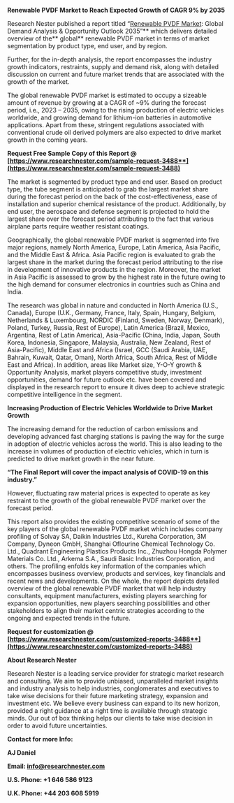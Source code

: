 ﻿<a name="_hlk81354788"></a>**Renewable PVDF Market <a name="_hlk81354977"></a>to Reach Expected Growth of CAGR 9% by 2035**

Research Nester published a report titled “[Renewable PVDF Market](https://www.researchnester.com/reports/renewable-pvdf-market/3488): Global Demand Analysis & Opportunity Outlook 2035”** which delivers detailed overview of the** global** renewable PVDF market in terms of market segmentation by product type, end user, and by region.

Further, for the in-depth analysis, the report encompasses the industry growth indicators, restraints, supply and demand risk, along with detailed discussion on current and future market trends that are associated with the growth of the market.

The global renewable PVDF market is estimated to occupy a sizeable amount of revenue by growing at a CAGR of ~9% during the forecast period, i.e., 2023 – 2035, owing to the rising production of electric vehicles worldwide, and growing demand for lithium-ion batteries in automotive applications. Apart from these, stringent regulations associated with conventional crude oil derived polymers are also expected to drive market growth in the coming years.

**Request Free Sample Copy of this Report @ [https://www.researchnester.com/sample-request-3488**](https://www.researchnester.com/sample-request-3488)**

The market is segmented by product type and end user. Based on product type, the tube segment is anticipated to grab the largest market share during the forecast period on the back of the cost-effectiveness, ease of installation and superior chemical resistance of the product. Additionally, by end user, the aerospace and defense segment is projected to hold the largest share over the forecast period attributing to the fact that various airplane parts require weather resistant coatings.

Geographically, the global renewable PVDF market is segmented into five major regions, namely North America, Europe, Latin America, Asia Pacific, and the Middle East & Africa. Asia Pacific region is evaluated to grab the largest share in the market during the forecast period attributing to the rise in development of innovative products in the region. Moreover, the market in Asia Pacific is assessed to grow by the highest rate in the future owing to the high demand for consumer electronics in countries such as China and India.

The research was global in nature and conducted in North America (U.S., Canada), Europe (U.K., Germany, France, Italy, Spain, Hungary, Belgium, Netherlands & Luxembourg, NORDIC (Finland, Sweden, Norway, Denmark), Poland, Turkey, Russia, Rest of Europe), Latin America (Brazil, Mexico, Argentina, Rest of Latin America), Asia-Pacific (China, India, Japan, South Korea, Indonesia, Singapore, Malaysia, Australia, New Zealand, Rest of Asia-Pacific), Middle East and Africa (Israel, GCC (Saudi Arabia, UAE, Bahrain, Kuwait, Qatar, Oman), North Africa, South Africa, Rest of Middle East and Africa). In addition, areas like Market size, Y-O-Y growth & Opportunity Analysis, market players competitive study, investment opportunities, demand for future outlook etc. have been covered and displayed in the research report to ensure it dives deep to achieve strategic competitive intelligence in the segment.

**Increasing Production of Electric Vehicles Worldwide to Drive Market Growth**

The increasing demand for the reduction of carbon emissions and developing advanced fast charging stations is paving the way for the surge in adoption of electric vehicles across the world. This is also leading to the increase in volumes of production of electric vehicles, which in turn is predicted to drive market growth in the near future.

**“The Final Report will cover the impact analysis of COVID-19 on this industry.”**

However, fluctuating raw material prices is expected to operate as key restraint to the growth of the global renewable PVDF market over the forecast period.

This report also provides the existing competitive scenario of some of the key players of the global renewable PVDF market which includes company profiling of Solvay SA, Daikin Industries Ltd., Kureha Corporation, 3M Company, Dyneon GmbH, Shanghai Oflourine Chemical Technology Co. Ltd., Quadrant Engineering Plastics Products Inc., Zhuzhou Hongda Polymer Materials Co. Ltd., Arkema S.A., Saudi Basic Industries Corporation, and others. The profiling enfolds key information of the companies which encompasses business overview, products and services, key financials and recent news and developments. On the whole, the report depicts detailed overview of the global renewable PVDF market that will help industry consultants, equipment manufacturers, existing players searching for expansion opportunities, new players searching possibilities and other stakeholders to align their market centric strategies according to the ongoing and expected trends in the future.

**Request for customization @  [https://www.researchnester.com/customized-reports-3488**](https://www.researchnester.com/customized-reports-3488)**

**About Research Nester**

Research Nester is a leading service provider for strategic market research and consulting. We aim to provide unbiased, unparalleled market insights and industry analysis to help industries, conglomerates and executives to take wise decisions for their future marketing strategy, expansion and investment etc. We believe every business can expand to its new horizon, provided a right guidance at a right time is available through strategic minds. Our out of box thinking helps our clients to take wise decision in order to avoid future uncertainties.

**Contact for more Info:**

**AJ Daniel**

**Email: info@researchnester.com**

**U.S. Phone: +1 646 586 9123** 

**U.K. Phone: +44 203 608 5919**

